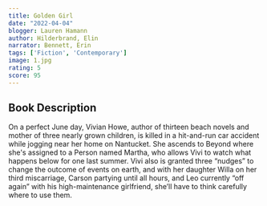 ```yaml
---
title: Golden Girl
date: "2022-04-04"
blogger: Lauren Hamann
author: Hilderbrand, Elin
narrator: Bennett, Erin
tags: ['Fiction', 'Contemporary']
image: 1.jpg
rating: 5
score: 95
---
```




## Book Description

On a perfect June day, Vivian Howe, author of thirteen beach novels and mother of three nearly grown children, is killed in a hit-and-run car accident while jogging near her home on Nantucket. She ascends to Beyond where she's assigned to a Person named Martha, who allows Vivi to watch what happens below for one last summer. Vivi also is granted three “nudges” to change the outcome of events on earth, and with her daughter Willa on her third miscarriage, Carson partying until all hours, and Leo currently “off again” with his high-maintenance girlfriend, she’ll have to think carefully where to use them.
